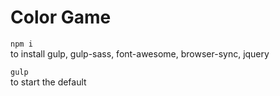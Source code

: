 # Color Game


<code>npm i</code></br>
to install gulp, gulp-sass, font-awesome, browser-sync, jquery

<code>gulp</code></br>
to start the default 
